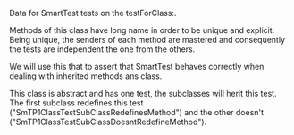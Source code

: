 Data for SmartTest tests on the testForClass:.

Methods of this class have long name in order to be unique and explicit.
Being unique, the senders of each method are mastered and consequently the tests are independent the one from the others.

We will use this that to assert that SmartTest behaves correctly when dealing with inherited methods ans class.

This class is abstract and has one test, the subclasses will herit this test. The first subclass redefines this test ("SmTP1ClassTestSubClassRedefinesMethod") and the other doesn't ("SmTP1ClassTestSubClassDoesntRedefineMethod").